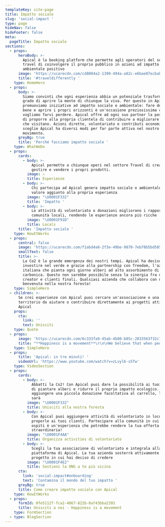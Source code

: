 ```yaml
---
templateKey: site-page
title: Impatto sociale
slug: 'social-impact '
type: page
hideNav: false
hideFooter: false
meta:
  pageTitle: Impatto sociale
sections:
  - props:
      heroBody: >-
        Apical è la booking platform che permette agli operatori del settore
        travel di coinvolgere il proprio pubblico in azioni ad impatto sociale e
        ambientale positivo
      image: 'https://ucarecdn.com/cd8004a2-1390-494a-a82c-e6bae07ecbab/'
      title: '#traveldifferently '
    type: HomeHero
  - props:
      body: >-
        Siamo convinti che ogni esperienza abbia un potenziale trasformativo in
        grado di aprire la mente di chiunque la viva. Per questo in Apical
        promuoviamo iniziative ad impatto sociale e ambientale: fare del bene fa
        bene e aprire i propri orizzonti è un'occasione preziosissima che non
        vogliamo farvi perdere. Apical offre ad ogni suo partner la possibilità
        di proporre alla propria clientela di contribuire a migliorare i luoghi
        che visitano. Azioni dirette, volontariato e contributi economici: chi
        sceglie Apical ha diversi modi per far parte attiva nel nostro
        movimento. 
      greyBg: true
      title: 'Perché facciamo impatto sociale '
    type: WhatWeDo
  - props:
      cards:
        - body: >-
            Apical permette a chiunque operi nel settore Travel di creare,
            gestire e vendere i propri prodotti. 
          image: ✍️
          title: Esperienze
        - body: >-
            Chi partecipa ad Apical genera impatto sociale o ambientale. Un
            valore aggiunto alla propria esperienza
          image: "\U0001F332"
          title: 'Impatto '
        - body: >-
            Le attività di volontariato o donazioni migliorano i rapporti con le
            comunità locali, rendendo le esperienze ancora più ricche
          image: "\U0001F91D"
          title: Locals
      title: 'Impatto sociale '
    type: HowItWorks
  - props:
      central: false
      image: 'https://ucarecdn.com/f1abd4a8-2f3e-49be-9870-7eb78b5bd585/'
      smallText: false
      title: >-
        La Co2 è la grande emergenza dei nostri tempi. Apical ha deciso di
        investire nel verde e grazie alla partnership con Treedom, l'azienda
        italiana che pianta ogni giorno alberi ad alto assorbimento di anidride
        carbonica. Questo non sarebbe possibile senza la sinergia fra di noi,
        creator e clienti finali. Qualsiasi azienda che collabora con noi è
        benvenuta nella nostra foresta! 
    type: SimpleHero
  - children: >-
      Se crei esperienze con Apical puoi cercare un'associazione o una ONG sul
      territorio da aiutare o contribuire direttamente ai progetti attivi di
      Apical 
    props:
      cta:
        link: ''
        text: Unisciti
    type: Quote
  - props:
      image: 'https://ucarecdn.com/6c333fa9-45ab-4b80-b85c-2033563f32c7/'
      title: "**Happiness is a movement**\r\n\nWe believe that when people share their energy into an intense experience they naturally become more open-minded, curious and able to understand one another. Experience Creators have the power to change people’s life. Apical is here to support them. Join our mission\r\n\n\rNicola Zanola, CEO"
    type: SimpleHero
  - props:
      title: 'Apical: in tre minuti! '
      videoUrl: 'https://www.youtube.com/watch?v=zLvyl6-s5Tw'
    type: VideoSection
  - props:
      cards:
        - body: >-
            Abbatti la Co2! Con Apical puoi dare la possibilità ai tuoi clienti
            di piantare alberi e ridurre il proprio impatto ecologico. Basterà
            aggiungere una piccola donazione facoltativa al carrello, l'albero
            sarà 
          image: "\U0001F332"
          title: Unisciti alla nostra foresta
        - body: >-
            Con Apical puoi aggiungere attività di volontariato in loco e
            proporle ai tuoi clienti. Partecipare alla comunità in cui si è
            ospiti è un'esperienza che potrebbe rendere la tua offerta davvero
            straordinaria!  
          image: "\U0001F4AA"
          title: Organizza activities di volontariato
        - body: >-
            Scegli la tua associazione di volontariato e integrala alla tua
            piattaforma di Apical. La tua azienda sosterrà attivamente il
            progetto in cui hai deciso di credere
          image: "\U0001F4E2"
          title: Sostieni la ONG a te più vicina
      cta:
        link: 'social-impact#onboarding'
        text: 'Contamina il mondo del tuo impatto '
      greyBg: true
      title: Come creare impatto sociale con Apical
    type: HowItWorks
  - props:
      formId: 0fe5112f-fca2-4067-822b-0af43bba2393
      title: Unisciti a noi - Happiness is a movement
    type: FormSection
  - type: BlogSection
---
```


